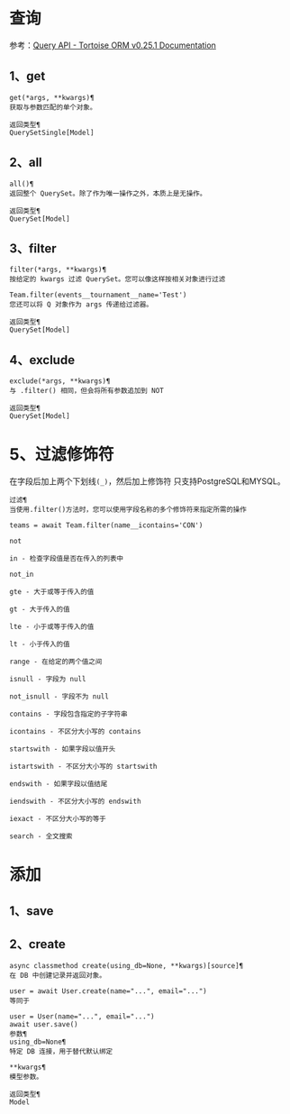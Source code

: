 # 查询
参考：[Query API - Tortoise ORM v0.25.1 Documentation](https://tortoise.github.io/query.html)
## 1、get
```
get(*args, **kwargs)¶
获取与参数匹配的单个对象。

返回类型¶
QuerySetSingle[Model]
```
## 2、all
```
all()¶
返回整个 QuerySet。除了作为唯一操作之外，本质上是无操作。

返回类型¶
QuerySet[Model]
```
## 3、filter
```
filter(*args, **kwargs)¶
按给定的 kwargs 过滤 QuerySet。您可以像这样按相关对象进行过滤

Team.filter(events__tournament__name='Test')
您还可以将 Q 对象作为 args 传递给过滤器。

返回类型¶
QuerySet[Model]
```
## 4、exclude
```
exclude(*args, **kwargs)¶
与 .filter() 相同，但会将所有参数追加到 NOT

返回类型¶
QuerySet[Model]
```
# 5、过滤修饰符
在字段后加上两个下划线`(_)`，然后加上修饰符
只支持PostgreSQL和MYSQL。
```
过滤¶
当使用.filter()方法时，您可以使用字段名称的多个修饰符来指定所需的操作

teams = await Team.filter(name__icontains='CON')

not

in - 检查字段值是否在传入的列表中

not_in

gte - 大于或等于传入的值

gt - 大于传入的值

lte - 小于或等于传入的值

lt - 小于传入的值

range - 在给定的两个值之间

isnull - 字段为 null

not_isnull - 字段不为 null

contains - 字段包含指定的子字符串

icontains - 不区分大小写的 contains

startswith - 如果字段以值开头

istartswith - 不区分大小写的 startswith

endswith - 如果字段以值结尾

iendswith - 不区分大小写的 endswith

iexact - 不区分大小写的等于

search - 全文搜索
```

# 添加
## 1、save

## 2、create
```
async classmethod create(using_db=None, **kwargs)[source]¶
在 DB 中创建记录并返回对象。

user = await User.create(name="...", email="...")
等同于

user = User(name="...", email="...")
await user.save()
参数¶
using_db=None¶
特定 DB 连接，用于替代默认绑定

**kwargs¶
模型参数。

返回类型¶
Model
```